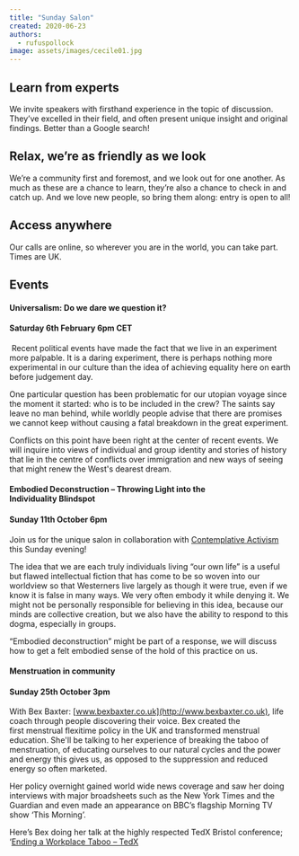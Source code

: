 ```yaml
---
title: "Sunday Salon"
created: 2020-06-23
authors: 
  - rufuspollock
image: assets/images/cecile01.jpg
---
```


## Learn from experts

We invite speakers with firsthand experience in the topic of discussion. They’ve excelled in their field, and often present unique insight and original findings. Better than a Google search! 

## Relax, we’re as friendly as we look

We’re a community first and foremost, and we look out for one another. As much as these are a chance to learn, they’re also a chance to check in and catch up. And we love new people, so bring them along: entry is open to all!

## Access anywhere

Our calls are online, so wherever you are in the world, you can take part. Times are UK.

## Events

#### Universalism: Do we dare we question it?

#### Saturday 6th February 6pm CET

 Recent political events have made the fact that we live in an experiment more palpable. It is a daring experiment, there is perhaps nothing more experimental in our culture than the idea of achieving equality here on earth before judgement day.

One particular question has been problematic for our utopian voyage since the moment it started: who is to be included in the crew? The saints say leave no man behind, while worldly people advise that there are promises we cannot keep without causing a fatal breakdown in the great experiment.

Conflicts on this point have been right at the center of recent events. We will inquire into views of individual and group identity and stories of history that lie in the centre of conflicts over immigration and new ways of seeing that might renew the West's dearest dream.

#### **Embodied Deconstruction – Throwing Light into the Individuality Blindspot**

#### **Sunday 11th October 6pm**

Join us for the unique salon in collaboration with [Contemplative Activism](https://lifeitself.org/activism/) this Sunday evening! 

The idea that we are each truly individuals living “our own life” is a useful but flawed intellectual fiction that has come to be so woven into our worldview so that Westerners live largely as though it were true, even if we know it is false in many ways. We very often embody it while denying it. We might not be personally responsible for believing in this idea, because our minds are collective creation, but we also have the ability to respond to this dogma, especially in groups. 

“Embodied deconstruction” might be part of a response, we will discuss how to get a felt embodied sense of the hold of this practice on us.

#### **Menstruation in community**

#### **Sunday 25th October** **3pm**

With Bex Baxter: [www.bexbaxter.co.uk](http://www.bexbaxter.co.uk), life coach through people discovering their voice. Bex created the first menstrual flexitime policy in the UK and transformed menstrual education. She'll be talking to her experience of breaking the taboo of menstruation, of educating ourselves to our natural cycles and the power and energy this gives us, as opposed to the suppression and reduced energy so often marketed.

Her policy overnight gained world wide news coverage and saw her doing interviews with major broadsheets such as the New York Times and the Guardian and even made an appearance on BBC’s flagship Morning TV show ‘This Morning’.

Here’s Bex doing her talk at the highly respected TedX Bristol conference; ‘[Ending a Workplace Taboo – TedX](https://www.ted.com/talks/bex_baxter_ending_a_workplace_taboo_period)
